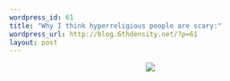 ```yaml
--- 
wordpress_id: 61
title: "Why I think hyperreligious people are scary:"
wordpress_url: http://blog.6thdensity.net/?p=61
layout: post
---
```

<div align="center"><img src='http://www.kidsprayer.com/02-grown_ups/images/hooray-lg.jpg'/></div>
